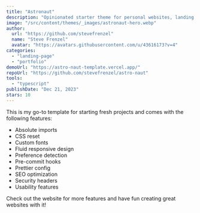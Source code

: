 ```yaml
---
title: "Astronaut"
description: "Opinionated starter theme for personal websites, landing pages, et cetera."
image: "/src/content/themes/_images/astronaut-hero.webp"
author:
  url: "https://github.com/stevefrenzel"
  name: "Steve Frenzel"
  avatar: "https://avatars.githubusercontent.com/u/43616173?v=4"
categories:
  - "landing-page"
  - "portfolio"
demoUrl: "https://astro-naut-template.vercel.app/"
repoUrl: "https://github.com/stevefrenzel/astro-naut"
tools:
  - "typescript"
publishDate: "Dec 21, 2023"
stars: 10
---
```


<p>This is my go-to template for starting fresh projects and comes with the following features:</p>
<ul>
  <li>Absolute imports</li>
  <li>CSS reset</li>
  <li>Custom fonts</li>
  <li>Fluid responsive design</li>
  <li>Preference detection</li>
  <li>Pre-commit hooks</li>
  <li>Prettier config</li>
  <li>SEO optimization</li>
  <li>Security headers</li>
  <li>Usability features</li>
</ul>
<p>
  Check out the website for more features and have fun creating great websites with it!
</p>
